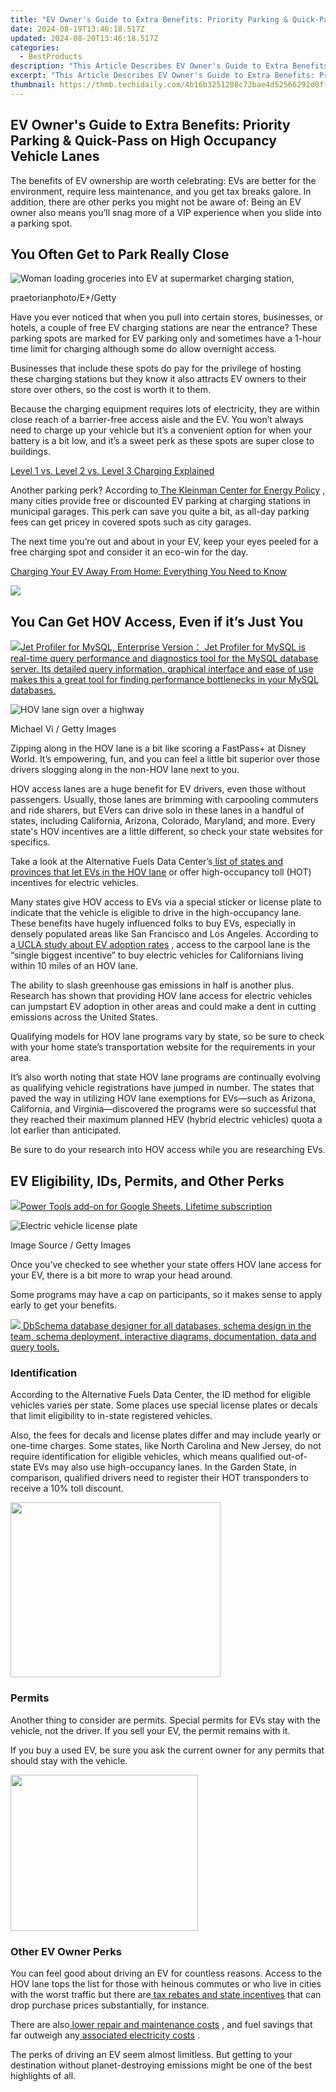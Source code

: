 ```yaml
---
title: "EV Owner's Guide to Extra Benefits: Priority Parking & Quick-Pass on High Occupancy Vehicle Lanes"
date: 2024-08-19T13:46:18.517Z
updated: 2024-08-20T13:46:18.517Z
categories:
  - BestProducts
description: "This Article Describes EV Owner's Guide to Extra Benefits: Priority Parking & Quick-Pass on High Occupancy Vehicle Lanes"
excerpt: "This Article Describes EV Owner's Guide to Extra Benefits: Priority Parking & Quick-Pass on High Occupancy Vehicle Lanes"
thumbnail: https://thmb.techidaily.com/4b16b3251288c72bae4d52566292d0ff9c24e9171ca6d4f0c10b7f0b7d11bf8b.jpg
---
```


## EV Owner's Guide to Extra Benefits: Priority Parking & Quick-Pass on High Occupancy Vehicle Lanes

 The benefits of EV ownership are worth celebrating: EVs are better for the environment, require less maintenance, and you get tax breaks galore. In addition, there are other perks you might not be aware of: Being an EV owner also means you’ll snag more of a VIP experience when you slide into a parking spot. 

##  You Often Get to Park Really Close 

![Woman loading groceries into EV at supermarket charging station,](https://www.lifewire.com/thmb/YrhFIpC2j4V97my-OLo5AcoCO2M=/960x0/filters:no_upscale():max_bytes(200000):strip_icc():format(webp)/Womanloadinggroceriesnearchargingstation_praetorianphoto_Eplus_Getty-54e38e27568d49ccb562b823fbc215f5.jpg) 

praetorianphoto/E+/Getty

 Have you ever noticed that when you pull into certain stores, businesses, or hotels, a couple of free EV charging stations are near the entrance? These parking spots are marked for EV parking only and sometimes have a 1-hour time limit for charging although some do allow overnight access.

 Businesses that include these spots do pay for the privilege of hosting these charging stations but they know it also attracts EV owners to their store over others, so the cost is worth it to them.

 Because the charging equipment requires lots of electricity, they are within close reach of a barrier-free access aisle and the EV. You won’t always need to charge up your vehicle but it’s a convenient option for when your battery is a bit low, and it’s a sweet perk as these spots are super close to buildings.

[  Level 1 vs. Level 2 vs. Level 3 Charging Explained ](https://www.lifewire.com/ev-charging-levels-explained-5201716) 

 Another parking perk? According to[ The Kleinman Center for Energy Policy](https://kleinmanenergy.upenn.edu/research/publications/ev-adoption-and-the-price-of-parking/) , many cities provide free or discounted EV parking at charging stations in municipal garages. This perk can save you quite a bit, as all-day parking fees can get pricey in covered spots such as city garages.

 The next time you’re out and about in your EV, keep your eyes peeled for a free charging spot and consider it an eco-win for the day. 

[  Charging Your EV Away From Home: Everything You Need to Know ](https://www.lifewire.com/charging-your-ev-away-from-home-5202284) 

<!-- affiliate ads begin -->
<a href="https://secure.2checkout.com/order/checkout.php?PRODS=4620780&QTY=1&AFFILIATE=108875&CART=1"><img src="https://secure.avangate.com/images/merchant/07dd4d5a72f5740ef0f035f201951476/728__90banner.jpg" border="0"></a>
<!-- affiliate ads end -->
##  You Can Get HOV Access, Even if it’s Just You 

<!-- affiliate ads begin -->
<a href="https://secure.2checkout.com/order/checkout.php?PRODS=4576829&QTY=1&AFFILIATE=108875&CART=1"><img src="https://secure.avangate.com/images/merchant/9e740b84bb48a64dde25061566299467/products/copy_1_jp_box_big.png" border="0">Jet Profiler for MySQL, Enterprise Version： Jet Profiler for MySQL is real-time query performance and diagnostics tool for the MySQL database server. Its detailed query information, graphical interface and ease of use makes this a great tool for finding performance bottlenecks in your MySQL databases. </a>
<!-- affiliate ads end -->
![HOV lane sign over a highway](https://www.lifewire.com/thmb/fbJyXYgug9Jw_uFlqerMHwe6uGU=/960x0/filters:no_upscale():max_bytes(200000):strip_icc():format(webp)/GettyImages-1307311749-4f057a5501414bc582f7f2d13cc9b38f.jpg) 

Michael Vi / Getty Images

 Zipping along in the HOV lane is a bit like scoring a FastPass+ at Disney World. It’s empowering, fun, and you can feel a little bit superior over those drivers slogging along in the non-HOV lane next to you. 

 HOV access lanes are a huge benefit for EV drivers, even those without passengers. Usually, those lanes are brimming with carpooling commuters and ride sharers, but EVers can drive solo in these lanes in a handful of states, including California, Arizona, Colorado, Maryland, and more. Every state's HOV incentives are a little different, so check your state websites for specifics.

 Take a look at the Alternative Fuels Data Center’s[ list of states and provinces that let EVs in the HOV lane](https://afdc.energy.gov/laws/HOV) or offer high-occupancy toll (HOT) incentives for electric vehicles.

 Many states give HOV access to EVs via a special sticker or license plate to indicate that the vehicle is eligible to drive in the high-occupancy lane. These benefits have hugely influenced folks to buy EVs, especially in densely populated areas like San Francisco and Los Angeles. According to a[ UCLA study about EV adoption rates](https://innovation.luskin.ucla.edu/wp-content/uploads/2019/03/How%5FDoes%5Fthe%5FPresence%5Fof%5FHOV%5FLanes%5FAffect%5FPEV%5FAdoption%5Fin%5FCA.pdf) , access to the carpool lane is the “single biggest incentive” to buy electric vehicles for Californians living within 10 miles of an HOV lane. 

 The ability to slash greenhouse gas emissions in half is another plus. Research has shown that providing HOV lane access for electric vehicles can jumpstart EV adoption in other areas and could make a dent in cutting emissions across the United States. 

 Qualifying models for HOV lane programs vary by state, so be sure to check with your home state’s transportation website for the requirements in your area.

 It’s also worth noting that state HOV lane programs are continually evolving as qualifying vehicle registrations have jumped in number. The states that paved the way in utilizing HOV lane exemptions for EVs—such as Arizona, California, and Virginia—discovered the programs were so successful that they reached their maximum planned HEV (hybrid electric vehicles) quota a lot earlier than anticipated.

 Be sure to do your research into HOV access while you are researching EVs. 

##  EV Eligibility, IDs, Permits, and Other Perks 

<!-- affiliate ads begin -->
<a href="https://secure.2checkout.com/order/checkout.php?PRODS=4726807&QTY=1&AFFILIATE=108875&CART=1"><img src="https://secure.avangate.com/images/merchant/c14a8df1e1b4d5297e9cb30cb34d5a00/products/copy_copy_power-tools-48.png" border="0">Power Tools add-on for Google Sheets, Lifetime subscription</a>
<!-- affiliate ads end -->
![Electric vehicle license plate](https://www.lifewire.com/thmb/tEMmx929VUSAEmrCjne4kel5N3Y=/960x0/filters:no_upscale():max_bytes(200000):strip_icc():format(webp)/GettyImages-87340568-f6791150fb074bba83b37d52351b6f22.jpg) 

Image Source / Getty Images

  
 Once you’ve checked to see whether your state offers HOV lane access for your EV, there is a bit more to wrap your head around. 

 Some programs may have a cap on participants, so it makes sense to apply early to get your benefits. 

<!-- affiliate ads begin -->
<a href="https://shop.dbschema.com/order/checkout.php?PRODS=19867419&QTY=1&AFFILIATE=108875&CART=1"> <img src="https://secure.avangate.com/images/merchant/176b22bab4e94a28619ca2433b2ef241/products/1_icon256.png" border="0">
DbSchema database designer for all databases, schema design in the team, schema deployment, interactive diagrams, documentation, data and query tools. </a>
<!-- affiliate ads end -->
### Identification 

 According to the Alternative Fuels Data Center, the ID method for eligible vehicles varies per state. Some places use special license plates or decals that limit eligibility to in-state registered vehicles.

 Also, the fees for decals and license plates differ and may include yearly or one-time charges. Some states, like North Carolina and New Jersey, do not require identification for eligible vehicles, which means qualified out-of-state EVs may also use high-occupancy lanes. In the Garden State, in comparison, qualified drivers need to register their HOT transponders to receive a 10% toll discount.

<!-- affiliate ads begin -->
<a href="https://laganoo.pxf.io/c/5597632/1657397/16446" target="_top" id="1657397"><img src="//a.impactradius-go.com/display-ad/16446-1657397" border="0" alt="" width="336" height="280"/></a><img height="0" width="0" src="https://imp.pxf.io/i/5597632/1657397/16446" style="position:absolute;visibility:hidden;" border="0" />
<!-- affiliate ads end -->
### Permits 

 Another thing to consider are permits. Special permits for EVs stay with the vehicle, not the driver. If you sell your EV, the permit remains with it.

 If you buy a used EV, be sure you ask the current owner for any permits that should stay with the vehicle.

<!-- affiliate ads begin -->
<a href="https://caperobbin.sjv.io/c/5597632/2006118/18460" target="_top" id="2006118"><img src="//a.impactradius-go.com/display-ad/18460-2006118" border="0" alt="" width="300" height="250"/></a><img height="0" width="0" src="https://imp.pxf.io/i/5597632/2006118/18460" style="position:absolute;visibility:hidden;" border="0" />
<!-- affiliate ads end -->
### Other EV Owner Perks 

 You can feel good about driving an EV for countless reasons. Access to the HOV lane tops the list for those with heinous commutes or who live in cities with the worst traffic but there are[ tax rebates and state incentives](https://www.lifewire.com/ev-tax-credits-and-rebates-explained-5201649) that can drop purchase prices substantially, for instance.

 There are also[ lower repair and maintenance costs](https://www.lifewire.com/ev-maintenance-and-repairs-101-5203350) , and fuel savings that far outweigh any[ associated electricity costs](https://www.lifewire.com/evs-and-electric-bills-myth-vs-fact-5202057) .

 The perks of driving an EV seem almost limitless. But getting to your destination without planet-destroying emissions might be one of the best highlights of all. 

<ins class="adsbygoogle"
     style="display:block"
     data-ad-format="autorelaxed"
     data-ad-client="ca-pub-7571918770474297"
     data-ad-slot="1223367746"></ins>



<ins class="adsbygoogle"
     style="display:block"
     data-ad-client="ca-pub-7571918770474297"
     data-ad-slot="8358498916"
     data-ad-format="auto"
     data-full-width-responsive="true"></ins>


